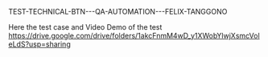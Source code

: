 TEST-TECHNICAL-BTN---QA-AUTOMATION---FELIX-TANGGONO

Here the test case and Video Demo of the test
https://drive.google.com/drive/folders/1akcFnmM4wD_y1XWobYlwjXsmcVoleLdS?usp=sharing
